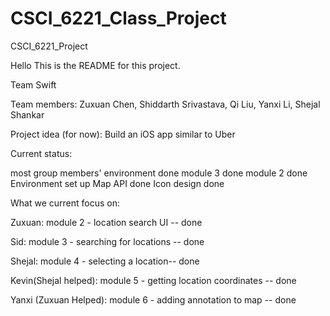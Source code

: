 # CSCI_6221_Class_Project
CSCI_6221_Project

Hello
This is the README for this project.

Team Swift

Team members: Zuxuan Chen, Shiddarth Srivastava, Qi Liu, Yanxi Li, Shejal Shankar

Project idea (for now): Build an iOS app similar to Uber

Current status:


most group members' environment done
module 3 done
module 2 done
Environment set up
Map API done
Icon design done

What we current focus on:

Zuxuan: module 2 - location search UI -- done

Sid: module 3 - searching for locations -- done

Shejal: module 4 - selecting a location-- done

Kevin(Shejal helped): module 5 - getting location coordinates -- done

Yanxi (Zuxuan Helped): module 6 - adding annotation to map -- done

